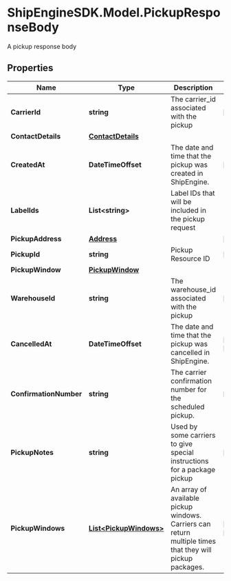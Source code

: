 # ShipEngineSDK.Model.PickupResponseBody
A pickup response body

## Properties

Name | Type | Description | Notes
------------ | ------------- | ------------- | -------------
**CarrierId** | **string** | The carrier_id associated with the pickup | [readonly] 
**ContactDetails** | [**ContactDetails**](ContactDetails.md) |  | 
**CreatedAt** | **DateTimeOffset** | The date and time that the pickup was created in ShipEngine. | [readonly] 
**LabelIds** | **List&lt;string&gt;** | Label IDs that will be included in the pickup request | 
**PickupAddress** | [**Address**](Address.md) |  | [readonly] 
**PickupId** | **string** | Pickup Resource ID | [readonly] 
**PickupWindow** | [**PickupWindow**](PickupWindow.md) |  | 
**WarehouseId** | **string** | The warehouse_id associated with the pickup | [readonly] 
**CancelledAt** | **DateTimeOffset** | The date and time that the pickup was cancelled in ShipEngine. | [optional] [readonly] 
**ConfirmationNumber** | **string** | The carrier confirmation number for the scheduled pickup. | [readonly] 
**PickupNotes** | **string** | Used by some carriers to give special instructions for a package pickup | [optional] 
**PickupWindows** | [**List&lt;PickupWindows&gt;**](PickupWindows.md) | An array of available pickup windows. Carriers can return multiple times that they will pickup packages.  | [optional] [readonly] 

